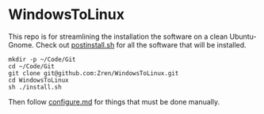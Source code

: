 # WindowsToLinux

This repo is for streamlining the installation the software on a clean Ubuntu-Gnome. Check out [postinstall.sh](postinstall.sh) for all the software that will be installed.

```
mkdir -p ~/Code/Git
cd ~/Code/Git
git clone git@github.com:Zren/WindowsToLinux.git
cd WindowsToLinux
sh ./install.sh
```

Then follow [configure.md](configure.md) for things that must be done manually.
